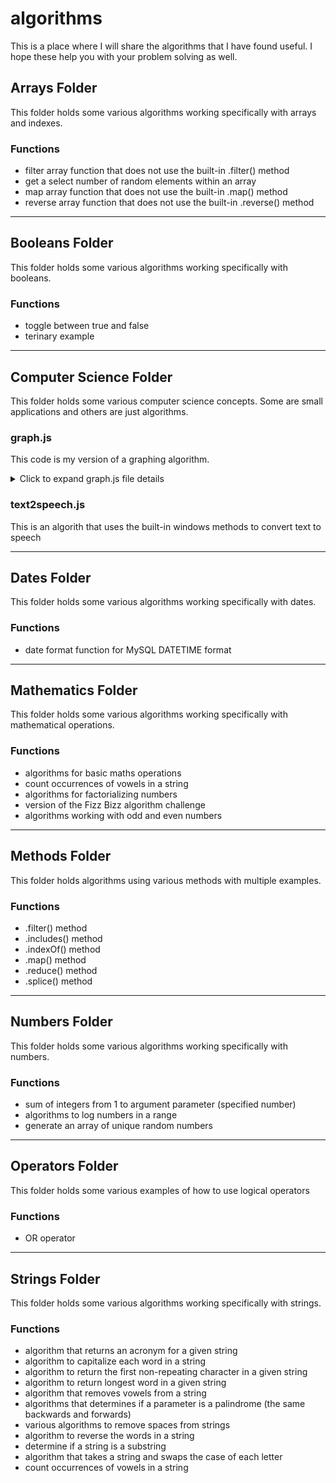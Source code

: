 # algorithms
This is a place where I will share the algorithms that I have found useful. I hope these help you with your problem solving as well.

## Arrays Folder
This folder holds some various algorithms working specifically with arrays and indexes.

### Functions

<!-- <details>
    <summary markdown="span">Click to see functions</summary> -->

   - filter array function that does not use the built-in .filter() method
   - get a select number of random elements within an array
   - map array function that does not use the built-in .map() method
   - reverse array function that does not use the built-in .reverse() method

<!-- </details> -->

---

## Booleans Folder
This folder holds some various algorithms working specifically with booleans.

### Functions

<!-- <details>
    <summary markdown="span">Click to see functions</summary> -->

   - toggle between true and false
   - terinary example

<!-- </details> -->

---

## Computer Science Folder
This folder holds some various computer science concepts. Some are small applications and others are just algorithms.

<!-- <details>
    <summary markdown="span">Click to see details</summary> -->

### graph.js
This code is my version of a graphing algorithm. 
<details>
    <summary markdown="span">Click to expand graph.js file details</summary>

#### ***The code challenge***
   To recreate an acyclic, directed graph of small non-negative unique integers. In this case, a directed graph is a data structure where a node is represented by a unique integer and each node has zero or more child nodes. In addition, the nodes were not allowed to directly or indirectly point to itself.

   The challenge had the following stipulations:
   - Do not use an existing graph library
   - Write a function that creates a node in a graph
   - Write a function that inserts a node as a child of another node
   - These functions should not allow cycles to be created. That is, a node may not directly or indirectly point to itself.
   - Write a function to print out a graph.

#### ***Directions***
   To run this file, clone the repo and navigate to the root folder, "algorithms". Then, just type ```node graph.js``` in the terminal of the root folder. Each time the file is run, a random graph will be output to the terminal.

#### ***My approach***
   The first thing I had to do was to think about the individual nodes and the graph tree that they would form. I used a random number generator function **(getRandomInt)** to determine the number of nodes for the graph **(numVertices)**. It was important to prevent nodes from being repeated throughout the function so I iterated over the number of nodes using (i + 1) to form two array variables, one for the individual nodes **(vertices)** and one to be used to track node usage **(avlVertices)**. Using the **vertices** array, I pushed each node into the **graphObj** object variable.

   Now that my nodes were created, I could begin to create the relationships between the nodes and track which nodes had been picked as parent nodes. I used the **getRandomInt** function again to pick a random node from the **avlVertices** array; this node became the **baseNode** and is removed from the **avlVertices** array. With a **baseNode** selected, I could now determine how many child nodes **(edgeNode)** would be assigned using the **getRandomInt** function once again and assign each **edgeNode** to the **baseNode** array inside the **graphObj** object. By using the **usedEdges** variable as a container to hold each **edgeNode** between each iteration, I was able to determine if a duplicate **edgeNode** was selected and pass over that particular node duplication. This kept my object from having an array like "9":[3,3,6,7] where the 3 was duplicated but only exists once.

   The final step was to graph the **graphObj** object variable in a readable way to form the graph tree. This was accomplished using the **Object.entries(graphObj)** method to iterate over the **graphObj** object and print one key value pair per line onto the terminal console.

</details>

### text2speech.js
   This is an algorith that uses the built-in windows methods to convert text to speech

<!-- </details> -->

---

## Dates Folder
This folder holds some various algorithms working specifically with dates.

### Functions

<!-- <details>
    <summary markdown="span">Click to see functions</summary> -->

   - date format function for MySQL DATETIME format

<!-- </details> -->

---

## Mathematics Folder
This folder holds some various algorithms working specifically with mathematical operations.

### Functions

<!-- <details>
    <summary markdown="span">Click to see functions</summary> -->

   - algorithms for basic maths operations
   - count occurrences of vowels in a string
   - algorithms for factorializing numbers
   - version of the Fizz Bizz algorithm challenge
   - algorithms working with odd and even numbers

<!-- </details> -->

---

## Methods Folder
This folder holds algorithms using various methods with multiple examples.

### Functions

<!-- <details>
    <summary markdown="span">Click to expand Methods Folder details</summary> -->

   - .filter() method
   - .includes() method
   - .indexOf() method
   - .map() method
   - .reduce() method
   - .splice() method

<!-- </details> -->

---

## Numbers Folder
This folder holds some various algorithms working specifically with numbers.

### Functions

<!-- <details>
    <summary markdown="span">Click to expand Numbers Folder details</summary> -->

   - sum of integers from 1 to argument parameter (specified number)
   - algorithms to log numbers in a range
   - generate an array of unique random numbers

<!-- </details> -->

---

## Operators Folder
This folder holds some various examples of how to use logical operators

### Functions

   - OR operator

---

## Strings Folder
This folder holds some various algorithms working specifically with strings.

### Functions

<!-- <details>
    <summary markdown="span">Click to expand Strings Folder details</summary> -->

   - algorithm that returns an acronym for a given string
   - algorithm to capitalize each word in a string
   - algorithm to return the first non-repeating character in a given string
   - algorithm to return longest word in a given string
   - algorithm that removes vowels from a string
   - algorithms that determines if a parameter is a palindrome (the same backwards and forwards)
   - various algorithms to remove spaces from strings
   - algorithm to reverse the words in a string
   - determine if a string is a substring
   - algorithm that takes a string and swaps the case of each letter
   - count occurrences of vowels in a string

<!-- </details> -->
